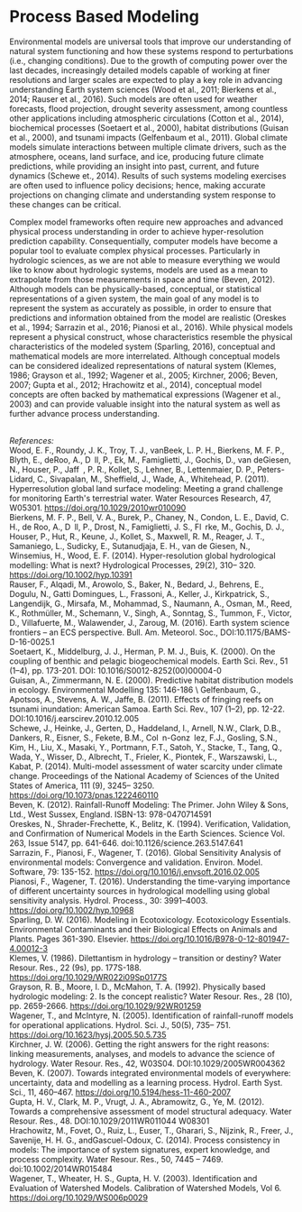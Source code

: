 # Process Based Modeling

Environmental models are universal tools that improve our understanding of natural system functioning and how these systems respond to perturbations (i.e., changing conditions). Due to the growth of computing power over the last decades, increasingly detailed models capable of working at finer resolutions and larger scales are expected to play a key role in advancing understanding Earth system sciences (Wood et al., 2011; Bierkens et al., 2014; Rauser et al., 2016). Such models are often used for weather forecasts, flood projection, drought severity assessment, among countless other applications including atmospheric circulations (Cotton et al., 2014), biochemical processes (Soetaert et al., 2000), habitat distributions (Guisan et al., 2000), and tsunami impacts (Gelfenbaum et al., 2011). Global climate models simulate interactions between multiple climate drivers, such as the atmosphere, oceans, land surface, and ice, producing future climate predictions, while providing an insight into past, current, and future dynamics (Schewe et., 2014). Results of such systems modeling exercises are often used to influence policy decisions; hence, making accurate projections on changing climate and understanding system response to these changes can be critical.

Complex model frameworks often require new approaches and advanced physical process understanding in order to achieve hyper-resolution prediction capability. Consequentially, computer models have become a popular tool to evaluate complex physical processes. Particularly in hydrologic sciences, as we are not able to measure everything we would like to know about hydrologic systems, models are used as a mean to extrapolate from those measurements in space and time (Beven, 2012). Although models can be physically-based, conceptual, or statistical representations of a given system, the main goal of any model is to represent the system as accurately as possible, in order to ensure that predictions and information obtained from the model are realistic (Oreskes et al., 1994; Sarrazin et al., 2016; Pianosi et al., 2016). While physical models represent a physical construct, whose characteristics resemble the physical characteristics of the modeled system (Sparling, 2016), conceptual and mathematical models are more interrelated. Although conceptual models can be considered idealized representations of natural system (Klemes, 1986; Grayson et al., 1992; Wagener et al., 2005; Kirchner, 2006; Beven, 2007; Gupta et al., 2012; Hrachowitz et al., 2014), conceptual model concepts are often backed by mathematical expressions (Wagener et al., 2003) and can provide valuable insight into the natural system as well as further advance process understanding.

\
*References:* \
Wood, E. F., Roundy, J. K., Troy, T. J., vanBeek, L. P. H., Bierkens, M. F. P., Blyth, E., deRoo, A., D ll, P., Ek, M., Famiglietti, J., Gochis, D., van deGiesen, N., Houser, P., Jaff , P. R., Kollet, S., Lehner, B., Lettenmaier, D. P., Peters-Lidard, C., Sivapalan, M., Sheffield, J., Wade, A., Whitehead, P. (2011). Hyperresolution global land surface modeling: Meeting a grand challenge for monitoring Earth's terrestrial water. Water Resources Research, 47, W05301. https://doi.org/10.1029/2010wr010090 \
Bierkens, M. F. P., Bell, V. A., Burek, P., Chaney, N., Condon, L. E., David, C. H., de Roo, A., D ll, P., Drost, N., Famiglietti, J. S., Fl rke, M., Gochis, D. J., Houser, P., Hut, R., Keune, J., Kollet, S., Maxwell, R. M., Reager, J. T., Samaniego, L., Sudicky, E., Sutanudjaja, E. H., van de Giesen, N., Winsemius, H., Wood, E. F. (2014). Hyper-resolution global hydrological modelling: What is next? Hydrological Processes, 29(2), 310– 320. https://doi.org/10.1002/hyp.10391 \
Rauser, F., Alqadi, M., Arowolo, S., Baker, N., Bedard, J., Behrens, E., Dogulu, N., Gatti Domingues, L., Frassoni, A., Keller, J., Kirkpatrick, S., Langendijk, G., Mirsafa, M., Mohammad, S., Naumann, A., Osman, M., Reed, K., Rothmüller, M., Schemann, V., Singh, A., Sonntag, S., Tummon, F., Victor, D., Villafuerte, M., Walawender, J., Zaroug, M. (2016). Earth system science frontiers – an ECS perspective. Bull. Am. Meteorol. Soc., DOI:10.1175/BAMS-D-16-0025.1 \
Soetaert, K., Middelburg, J. J., Herman, P. M. J., Buis, K. (2000). On the coupling of benthic and pelagic biogeochemical models. Earth Sci. Rev., 51 (1–4), pp. 173-201. DOI: 10.1016/S0012-8252(00)00004-0 \
Guisan, A., Zimmermann, N. E. (2000). Predictive habitat distribution models in ecology. Environmental Modelling 135: 146-186 \ 
Gelfenbaum, G., Apotsos, A., Stevens, A. W., Jaffe, B. (2011). Effects of fringing reefs on tsunami inundation: American Samoa. Earth Sci. Rev., 107 (1–2), pp. 12-22. DOI:10.1016/j.earscirev.2010.12.005 \
Schewe, J., Heinke, J., Gerten, D., Haddeland, I., Arnell, N.W., Clark, D.B., Dankers, R., Eisner, S., Fekete, B.M., Col n-Gonz lez, F.J., Gosling, S.N., Kim, H., Liu, X., Masaki, Y., Portmann, F.T., Satoh, Y., Stacke, T., Tang, Q., Wada, Y., Wisser, D., Albrecht, T., Frieler, K., Piontek, F., Warszawski, L., Kabat, P. (2014). Multi-model assessment of water scarcity under climate change. Proceedings of the National Academy of Sciences of the United States of America, 111 (9), 3245– 3250. https://doi.org/10.1073/pnas.1222460110 \
Beven, K. (2012). Rainfall-Runoff Modeling: The Primer. John Wiley & Sons, Ltd., West Sussex, England. ISBN-13: 978-0470714591 \
Oreskes, N., Shrader-Frechette, K., Belitz, K. (1994). Verification, Validation, and Confirmation of Numerical Models in the Earth Sciences. Science Vol. 263, Issue 5147, pp. 641-646. doi:10.1126/science.263.5147.641 \
Sarrazin, F., Pianosi, F., Wagener, T. (2016). Global Sensitivity Analysis of environmental models: Convergence and validation. Environ. Model. Software, 79: 135-152.
https://doi.org/10.1016/j.envsoft.2016.02.005 \
Pianosi, F., Wagener, T. (2016). Understanding the time-varying importance of different uncertainty sources in hydrological modelling using global sensitivity analysis. Hydrol. Process., 30: 3991–4003. https://doi.org/10.1002/hyp.10968 \
Sparling, D. W. (2016). Modeling in Ecotoxicology. Ecotoxicology Essentials. Environmental Contaminants and their Biological Effects on Animals and Plants. Pages 361-390. Elsevier. https://doi.org/10.1016/B978-0-12-801947-4.00012-3 \
Klemes, V. (1986). Dilettantism in hydrology – transition or destiny? Water Resour. Res., 22 (9s), pp. 177S-188. https://doi.org/10.1029/WR022i09Sp0177S \
Grayson, R. B., Moore, I. D., McMahon, T. A. (1992). Physically based hydrologic modeling: 2. Is the concept realistic? Water Resour. Res., 28 (10), pp. 2659-2666.
https://doi.org/10.1029/92WR01259 \
Wagener, T., and McIntyre, N. (2005). Identification of rainfall-runoff models for operational applications. Hydrol. Sci. J., 50(5), 735– 751. https://doi.org/10.1623/hysj.2005.50.5.735 \
Kirchner, J. W. (2006). Getting the right answers for the right reasons: linking measurements, analyses, and models to advance the science of hydrology. Water Resour. Res., 42, W03S04. DOI:10.1029/2005WR004362 \
Beven, K. (2007). Towards integrated environmental models of everywhere: uncertainty, data and modelling as a learning process. Hydrol. Earth Syst. Sci., 11, 460–467.
https://doi.org/10.5194/hess-11-460-2007 \
Gupta, H. V., Clark, M. P., Vrugt, J. A., Abramowitz, G., Ye, M. (2012). Towards a comprehensive assessment of model structural adequacy. Water Resour. Res., 48.
DOI:10.1029/2011WR011044 W08301 \
Hrachowitz, M., Fovet, O., Ruiz, L., Euser, T., Gharari, S., Nijzink, R., Freer, J., Savenije, H. H. G., andGascuel-Odoux, C. (2014). Process consistency in models: The importance of system signatures, expert knowledge, and process complexity. Water Resour. Res., 50, 7445 – 7469. doi:10.1002/2014WR015484 \
Wagener, T., Wheater, H. S., Gupta, H. V. (2003). Identification and Evaluation of Watershed Models. Calibration of Watershed Models, Vol 6. https://doi.org/10.1029/WS006p0029 
